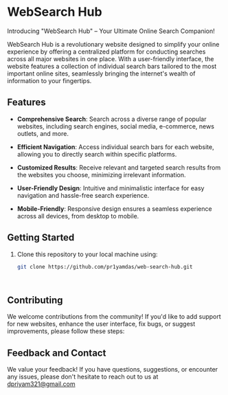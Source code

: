# WebSearch Hub


Introducing "WebSearch Hub" – Your Ultimate Online Search Companion!

WebSearch Hub is a revolutionary website designed to simplify your online experience by offering a centralized platform for conducting searches across all major websites in one place. With a user-friendly interface, the website features a collection of individual search bars tailored to the most important online sites, seamlessly bringing the internet's wealth of information to your fingertips.


## Features

- **Comprehensive Search**: Search across a diverse range of popular websites, including search engines, social media, e-commerce, news outlets, and more.

- **Efficient Navigation**: Access individual search bars for each website, allowing you to directly search within specific platforms.

- **Customized Results**: Receive relevant and targeted search results from the websites you choose, minimizing irrelevant information.

- **User-Friendly Design**: Intuitive and minimalistic interface for easy navigation and hassle-free search experience.

- **Mobile-Friendly**: Responsive design ensures a seamless experience across all devices, from desktop to mobile.


## Getting Started

1. Clone this repository to your local machine using:

   ```bash
   git clone https://github.com/pr1yamdas/web-search-hub.git




## Contributing
We welcome contributions from the community! If you'd like to add support for new websites, enhance the user interface, fix bugs, or suggest improvements, please follow these steps:

## Feedback and Contact
We value your feedback! If you have questions, suggestions, or encounter any issues, please don't hesitate to reach out to us at dpriyam321@gmail.com

